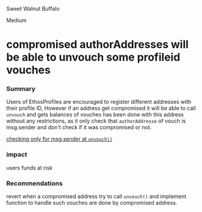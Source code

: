 Sweet Walnut Buffalo

Medium

# compromised authorAddresses will be able to unvouch some profileid vouches

### Summary
Users of EthosProfiles are encouraged to register different addresses with their profile ID, However if an address get compromised it will be able to call `unvouch` and gets balances of vouches has been done with this address without any restrictions, as it only check that `authorAddresse` of vouch is msg.sender and don't check if it was compromised or not.

[checking only for msg.sender at `unvouch()`](https://github.com/sherlock-audit/2024-11-ethos-network-ii/blob/57c02df7c56f0b18c681a89ebccc28c86c72d8d8/ethos/packages/contracts/contracts/EthosVouch.sol#L459C1-L461C6)

### impact 
users funds at risk

### Recommendations
revert when a compromised address try to call `unvouch()` and implement function to handle such vouches are done by compromised address.